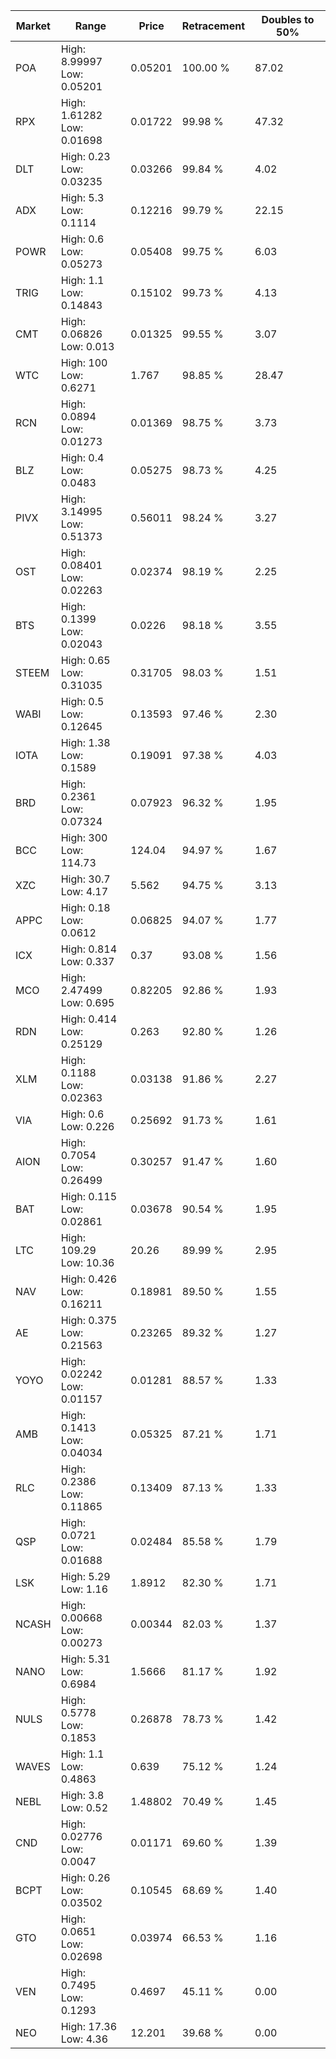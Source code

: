 | Market | Range | Price| Retracement | Doubles to 50% |
| --- | --- | --- | --- | --- |
| POA | High: 8.99997<br />Low: 0.05201 | 0.05201 | 100.00 % | 87.02 |
| RPX | High: 1.61282<br />Low: 0.01698 | 0.01722 | 99.98 % | 47.32 |
| DLT | High: 0.23<br />Low: 0.03235 | 0.03266 | 99.84 % | 4.02 |
| ADX | High: 5.3<br />Low: 0.1114 | 0.12216 | 99.79 % | 22.15 |
| POWR | High: 0.6<br />Low: 0.05273 | 0.05408 | 99.75 % | 6.03 |
| TRIG | High: 1.1<br />Low: 0.14843 | 0.15102 | 99.73 % | 4.13 |
| CMT | High: 0.06826<br />Low: 0.013 | 0.01325 | 99.55 % | 3.07 |
| WTC | High: 100<br />Low: 0.6271 | 1.767 | 98.85 % | 28.47 |
| RCN | High: 0.0894<br />Low: 0.01273 | 0.01369 | 98.75 % | 3.73 |
| BLZ | High: 0.4<br />Low: 0.0483 | 0.05275 | 98.73 % | 4.25 |
| PIVX | High: 3.14995<br />Low: 0.51373 | 0.56011 | 98.24 % | 3.27 |
| OST | High: 0.08401<br />Low: 0.02263 | 0.02374 | 98.19 % | 2.25 |
| BTS | High: 0.1399<br />Low: 0.02043 | 0.0226 | 98.18 % | 3.55 |
| STEEM | High: 0.65<br />Low: 0.31035 | 0.31705 | 98.03 % | 1.51 |
| WABI | High: 0.5<br />Low: 0.12645 | 0.13593 | 97.46 % | 2.30 |
| IOTA | High: 1.38<br />Low: 0.1589 | 0.19091 | 97.38 % | 4.03 |
| BRD | High: 0.2361<br />Low: 0.07324 | 0.07923 | 96.32 % | 1.95 |
| BCC | High: 300<br />Low: 114.73 | 124.04 | 94.97 % | 1.67 |
| XZC | High: 30.7<br />Low: 4.17 | 5.562 | 94.75 % | 3.13 |
| APPC | High: 0.18<br />Low: 0.0612 | 0.06825 | 94.07 % | 1.77 |
| ICX | High: 0.814<br />Low: 0.337 | 0.37 | 93.08 % | 1.56 |
| MCO | High: 2.47499<br />Low: 0.695 | 0.82205 | 92.86 % | 1.93 |
| RDN | High: 0.414<br />Low: 0.25129 | 0.263 | 92.80 % | 1.26 |
| XLM | High: 0.1188<br />Low: 0.02363 | 0.03138 | 91.86 % | 2.27 |
| VIA | High: 0.6<br />Low: 0.226 | 0.25692 | 91.73 % | 1.61 |
| AION | High: 0.7054<br />Low: 0.26499 | 0.30257 | 91.47 % | 1.60 |
| BAT | High: 0.115<br />Low: 0.02861 | 0.03678 | 90.54 % | 1.95 |
| LTC | High: 109.29<br />Low: 10.36 | 20.26 | 89.99 % | 2.95 |
| NAV | High: 0.426<br />Low: 0.16211 | 0.18981 | 89.50 % | 1.55 |
| AE | High: 0.375<br />Low: 0.21563 | 0.23265 | 89.32 % | 1.27 |
| YOYO | High: 0.02242<br />Low: 0.01157 | 0.01281 | 88.57 % | 1.33 |
| AMB | High: 0.1413<br />Low: 0.04034 | 0.05325 | 87.21 % | 1.71 |
| RLC | High: 0.2386<br />Low: 0.11865 | 0.13409 | 87.13 % | 1.33 |
| QSP | High: 0.0721<br />Low: 0.01688 | 0.02484 | 85.58 % | 1.79 |
| LSK | High: 5.29<br />Low: 1.16 | 1.8912 | 82.30 % | 1.71 |
| NCASH | High: 0.00668<br />Low: 0.00273 | 0.00344 | 82.03 % | 1.37 |
| NANO | High: 5.31<br />Low: 0.6984 | 1.5666 | 81.17 % | 1.92 |
| NULS | High: 0.5778<br />Low: 0.1853 | 0.26878 | 78.73 % | 1.42 |
| WAVES | High: 1.1<br />Low: 0.4863 | 0.639 | 75.12 % | 1.24 |
| NEBL | High: 3.8<br />Low: 0.52 | 1.48802 | 70.49 % | 1.45 |
| CND | High: 0.02776<br />Low: 0.0047 | 0.01171 | 69.60 % | 1.39 |
| BCPT | High: 0.26<br />Low: 0.03502 | 0.10545 | 68.69 % | 1.40 |
| GTO | High: 0.0651<br />Low: 0.02698 | 0.03974 | 66.53 % | 1.16 |
| VEN | High: 0.7495<br />Low: 0.1293 | 0.4697 | 45.11 % | 0.00 |
| NEO | High: 17.36<br />Low: 4.36 | 12.201 | 39.68 % | 0.00 |
